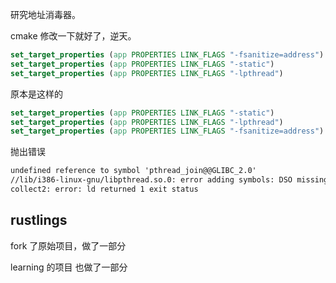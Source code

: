 研究地址消毒器。

cmake 修改一下就好了，逆天。

```cmake
set_target_properties (app PROPERTIES LINK_FLAGS "-fsanitize=address")
set_target_properties (app PROPERTIES LINK_FLAGS "-static")
set_target_properties (app PROPERTIES LINK_FLAGS "-lpthread")
```

原本是这样的

```cmake
set_target_properties (app PROPERTIES LINK_FLAGS "-static")
set_target_properties (app PROPERTIES LINK_FLAGS "-lpthread")
set_target_properties (app PROPERTIES LINK_FLAGS "-fsanitize=address")
```

抛出错误
```txt
undefined reference to symbol 'pthread_join@@GLIBC_2.0'
//lib/i386-linux-gnu/libpthread.so.0: error adding symbols: DSO missing from command line
collect2: error: ld returned 1 exit status
```

## rustlings

fork 了原始项目，做了一部分

learning 的项目 也做了一部分


